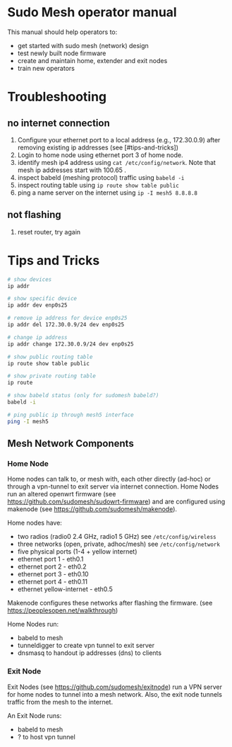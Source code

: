 # Sudo Mesh operator manual

This manual should help operators to:

 * get started with sudo mesh (network) design
 * test newly built node firmware
 * create and maintain home, extender and exit nodes
 * train new operators


# Troubleshooting

## no internet connection

1. Configure your ethernet port to a local address (e.g., 172.30.0.9) after removing existing ip addresses (see [#tips-and-tricks])
1. Login to home node using ethernet port 3 of home node.
1. identify mesh ip4 address using ```cat /etc/config/network```. Note that mesh ip addresses start with 100.65 .
1. inspect babeld (meshing protocol) traffic using ```babeld -i```
1. inspect routing table using ```ip route show table public```
1. ping a name server on the internet using ```ip -I mesh5 8.8.8.8```

## not flashing

1. reset router, try again


# Tips and Tricks

```bash
# show devices
ip addr

# show specific device
ip addr dev enp0s25

# remove ip address for device enp0s25
ip addr del 172.30.0.9/24 dev enp0s25

# change ip address 
ip addr change 172.30.0.9/24 dev enp0s25

# show public routing table
ip route show table public

# show private routing table
ip route

# show babeld status (only for sudomesh babeld?)
babeld -i

# ping public ip through mesh5 interface
ping -I mesh5 
```

## Mesh Network Components

### Home Node
Home nodes can talk to, or mesh with, each other directly (ad-hoc) or through a vpn-tunnel to exit server via internet connection. Home Nodes run an altered openwrt firmware (see https://github.com/sudomesh/sudowrt-firmware) and are configured using makenode (see https://github.com/sudomesh/makenode).

Home nodes have:

 * two radios (radio0 2.4 GHz, radio1 5 GHz) see ```/etc/config/wireless```
 * three networks (open, private, adhoc/mesh) see ```/etc/config/network```
 * five physical ports (1-4 + yellow internet)
 * ethernet port 1 - eth0.1 
 * ethernet port 2 - eth0.2
 * ethernet port 3 - eth0.10
 * ethernet port 4 - eth0.11
 * ethernet yellow-internet - eth0.5

 Makenode configures these networks after flashing the firmware. (see https://peoplesopen.net/walkthrough)

Home Nodes run:

  * babeld to mesh 
  * tunneldigger to create vpn tunnel to exit server
  * dnsmasq to handout ip addresses (dns) to clients 

### Exit Node

Exit Nodes (see https://github.com/sudomesh/exitnode) run a VPN server for home nodes to tunnel into a mesh network. Also, the exit node tunnels traffic from the mesh to the internet.

An Exit Node runs:
  
  * babeld to mesh
  * ? to host vpn tunnel
